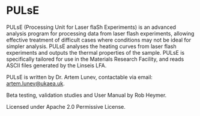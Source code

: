 # PULsE

PULsE (Processing Unit for Laser flaSh Experiments)  is an advanced analysis program for processing data from laser flash experiments, allowing effective treatment of difficult cases where conditions may not be ideal for simpler analysis.  PULsE analyses the heating curves from laser flash experiments and outputs the thermal properties of the sample.  PULsE is specifically tailored for use in the Materials Research Facility, and reads ASCII files generated by the Linseis LFA.

PULsE is written by Dr. Artem Lunev, contactable via email: artem.lunev@ukaea.uk.

Beta testing, validation studies and User Manual by Rob Heymer.

Licensed under Apache 2.0 Permissive License.
